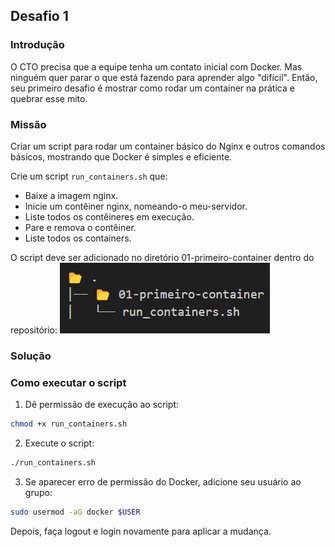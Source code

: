 ## Desafio 1

### Introdução

O CTO precisa que a equipe tenha um contato inicial com Docker. Mas ninguém quer parar o que está fazendo para aprender algo "difícil". Então, seu primeiro desafio é mostrar como rodar um container na prática e quebrar esse mito.

### Missão

Criar um script para rodar um container básico do Nginx e outros comandos básicos, mostrando que Docker é simples e eficiente.

Crie um script `run_containers.sh` que:
  - Baixe a imagem nginx.
  - Inicie um contêiner nginx, nomeando-o meu-servidor.
  - Liste todos os contêineres em execução.
  - Pare e remova o contêiner.
  - Liste todos os containers.

O script deve ser adicionado no diretório 01-primeiro-container dentro do repositório:
![alt text](<01-primeiro-container.png>)


### Solução


### Como executar o script

1. Dê permissão de execução ao script:
  ```bash
  chmod +x run_containers.sh
  ```

2. Execute o script:
  ```bash
  ./run_containers.sh
  ```

3. Se aparecer erro de permissão do Docker, adicione seu usuário ao grupo:
  ```bash
  sudo usermod -aG docker $USER
  ```
  Depois, faça logout e login novamente para aplicar a mudança.
